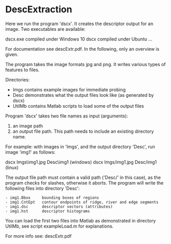 # DescExtraction
Here we run the program 'dscx'. It creates the descriptor output for an image. Two
executables are available:

dscx.exe    compiled under Windows 10
dscx	      compiled under Ubuntu ...

For documentation see descExtr.pdf. In the following, only an overview is given.

The program takes the image formats jpg and png. It writes various types of features
to files.

Directories: 

- Imgs	 contains example images for immediate probing
- Desc   demonstrates what the output files look like (as generated by dscx) 
- UtilMb contains Matlab scripts to load some of the output files

Program 'dscx' takes two file names as input (arguments):
   1) an image path
   2) an output file path. This path needs to include an existing directory name.

For example: with images in 'Imgs', and the output directory 'Desc', run image 'img1'
as follows:

   dscx Imgs\img1.jpg Desc\img1	   (windows)
   dscx Imgs/img1.jpg Desc/img1	   (linux)

The output file path must contain a valid path ('Desc/' in this case), as the
program checks for slashes, otherwise it aborts. The program will write the
following files into directory 'Desc':

    - img1.Bbox	    bounding boxes of regions
    - img1.CntEpt   contour endpoints of ridge, river and edge segments 
    - img1.dsc	    descriptor vectors (attributes)
    - img1.hst	    descriptor histograms

You can load the first two files into Matlab as demonstrated in directory UtilMb,
see script exampleLoad.m for explanations.

For more info see: descExtr.pdf
